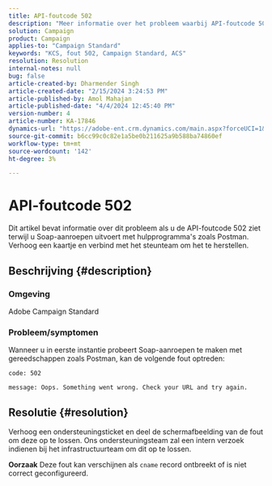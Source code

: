 ```yaml
---
title: API-foutcode 502
description: "Meer informatie over het probleem waarbij API-foutcode 502 optreedt tijdens het maken van SOAP-aanroepen met gereedschappen. Verbind met het ondersteuningsteam door kaartje te halen."
solution: Campaign
product: Campaign
applies-to: "Campaign Standard"
keywords: "KCS, fout 502, Campaign Standard, ACS"
resolution: Resolution
internal-notes: null
bug: false
article-created-by: Dharmender Singh
article-created-date: "2/15/2024 3:24:53 PM"
article-published-by: Amol Mahajan
article-published-date: "4/4/2024 12:45:40 PM"
version-number: 4
article-number: KA-17846
dynamics-url: "https://adobe-ent.crm.dynamics.com/main.aspx?forceUCI=1&pagetype=entityrecord&etn=knowledgearticle&id=d007ba5c-16cc-ee11-9079-6045bd0061cb"
source-git-commit: b6cc99c0c82e1a5be0b211625a9b588ba74860ef
workflow-type: tm+mt
source-wordcount: '142'
ht-degree: 3%

---
```


# API-foutcode 502


Dit artikel bevat informatie over dit probleem als u de API-foutcode 502 ziet terwijl u Soap-aanroepen uitvoert met hulpprogramma&#39;s zoals Postman. Verhoog een kaartje en verbind met het steunteam om het te herstellen.

## Beschrijving {#description}


### <b>Omgeving</b>

Adobe Campaign Standard



### <b>Probleem/symptomen</b>

Wanneer u in eerste instantie probeert Soap-aanroepen te maken met gereedschappen zoals Postman, kan de volgende fout optreden:




```
code: 502

message: Oops. Something went wrong. Check your URL and try again.
```





## Resolutie {#resolution}


Verhoog een ondersteuningsticket en deel de schermafbeelding van de fout om deze op te lossen. Ons ondersteuningsteam zal een intern verzoek indienen bij het infrastructuurteam om dit op te lossen.


<b>Oorzaak</b>
Deze fout kan verschijnen als `cname` record ontbreekt of is niet correct geconfigureerd.

